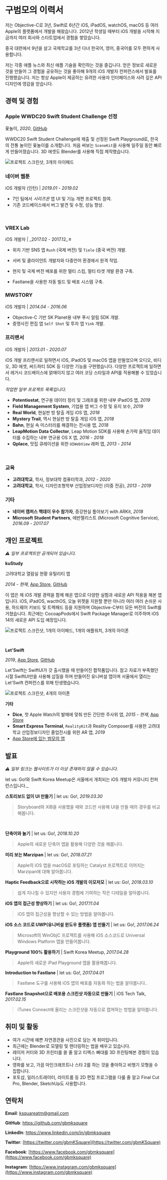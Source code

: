 # 구범모의 이력서



저는 Objective-C로 3년, Swift로 6년간 iOS, iPadOS, watchOS, macOS 등 여러 Apple의 플랫폼에서 개발을 해왔습니다. 2012년 학생일 때부터 iOS 개발을 시작해 지금까지 여러 회사와 스타트업에서 경험을 쌓았습니다.

중국 대련에서 9년을 살고 국제학교를 3년 다녀 한국어, 영어, 중국어를 모두 편하게 사용합니다.

저는 각종 애플 뉴스와 최신 애플 기술을 확인하는 것을 즐깁니다. 얻은 정보로 새로운 것을 만들어 그 경험을 공유하는 것을 좋아해 9개의 iOS 개발자 컨퍼런스에서 발표를 진행했습니다. 저는 항상 Apple이 제공하는 유려한 사용자 인터페이스와 사려 깊은 API 디자인에 영감을 얻습니다.



## 경력 및 경험
### Apple WWDC20 Swift Student Challenge 선정

윷놀이, _2020_, [GitHub](https://github.com/gbmksquare/WWDC-2020)

WWDC20 Swift Student Challenge에 제출 및 선정된 Swift Playground로, 한국의 전통 놀이인 윷놀이를 소개합니다. 처음 써보는 `SceneKit`을 사용해 일주일 동안 빠르게 만들어졌습니다. 3D 에셋도 Blender를 사용해 직접 제작했습니다.

![프로젝트 스크린샷, 3개의 아이패드](/Users/gbm/Developer/Projects/Personal/Resume/Images/Yut.png)

### 네이버 웹툰

iOS 개발자 (인턴) | _2019.01 - 2019.02_

* 7인 팀에서 _시리즈온_ 앱 UI 및 기능 개편 프로젝트 참여.
* 기존 코드베이스에서 버그 발견 및 수정, 성능 향상.

<div style="page-break-after: always; visibility: hidden"> 
\pagebreak 
</div>

### VREX Lab

iOS 개발자 | _2017.02 - 2017.12_ㅎ

* 위치 기반 SNS 앱 `Rush` (국제 버전) 및 `Tiele` (중국 버전) 개발.
* 서버 및 클라이언트 개발자와 다중언어 환경에서 원격 작업.

* 현지 및 국제 버전 배포를 위한 멀티 스킴, 멀티 타겟 개발 환경 구축.

* Fastlane을 사용한 자동 빌드 및 배포 시스템 구축.



### MWSTORY

iOS 개발자 | _2014.04 - 2016.06_

* Objective-C 기반 SK Planet용 내부 푸시 알림 SDK 개발.
* 증명사진 편집 앱 `Self Shot` 및 투자 앱  `Yink` 개발.



### 프리랜서

iOS 개발자 | _2013.01 - 2020.07_

iOS 개발 프리랜서로 일하면서 iOS, iPadOS 및 macOS 앱을 만들었으며 오디오, 비디오, 3D 에셋, 써드파티 SDK 등 다양한 기능을 구현했습니다. 다양한 프로젝트에 일하면서 레거시 코드베이스에 얽매이지 않고 여러 코딩 스타일과 API를 적용해볼 수 있었습니다.

_작업한 일부 프로젝트 목록입니다._

* __Potentiostat__, 연구용 데이터 정리 및 그래프를 위한 내부 iPadOS 앱, _2019_
* __Field Management System__, 기업용 앱 버그 수정 및 유지 보수, _2019_
* __Real World__, 현실판 방 탈출 게임 iOS 앱, _2018_
* __Mystery Trail__, 역시 현실판 방 탈출 게임 iOS 앱, _2018_
* __Bahn__, 현실 속 미스터리를 해결하는 전시용 앱, _2018_
* __LeapMotion Data Collector__, Leap Motion SDK를 사용해 손가락 움직임 데이터를 수집하는 내부 연규용 OS X 앱, _2016 - 2018_
* __Qplace__, 맛집 큐레이션을 위한 `UIWebView` 래퍼 앱, _2013 - 2014_

<div style="page-break-after: always; visibility: hidden"> 
\pagebreak 
</div>

### 교육

* __고려대학교__, 학사, 정보대학 컴퓨터학과, _2012 - 2020_
* __고려대학교__, 학사, 디자인조형학부 산업정보디자인 (이중 전공), _2013 - 2019_


### 기타

* __네이버 캠퍼스 핵데이 우수 참가자__, 증강현실 톺아보기 with ARKit, _2018_
* __Microsoft Student Partners__, 에반젤리스트 (Microsoft Cognitive Service), _2016.09 - 2017.07_



## 개인 프로젝트

_⚠️ 일부 프로젝트만 공개되어 있습니다._

__kuStudy__

고려대학교 열람실 현황 유틸리티 앱

_2014 - 현재_, [App Store](https://apps.apple.com/app/id925255895), [GitHub](https://github.com/gbmksquare/kuStudy)

이 앱은 제 iOS 개발 경력을 함께 해온 앱으로 다양한 실험과 새로운 API 적용을 해본 앱입니다. iOS, iPadOS, wacthOS, 오늘 위젯을 지원할 뿐만 아니라 여러  여러 손쉬운 사용, 하드웨어 키보드 및 트랙패드 등을 지원하며 Objective-C부터 모든 버전의 Swift를 거쳤습니다. 최근에는 CocoapPods에서 Swift Package Manager로 이주하며 iOS 14의 새로운 API 도입 예정입니다.

![프로젝트 스크린샷, 1개의 아이패드, 1개의 애플워치, 3개의 아이폰](./Images/kuStudy.png)

<div style="page-break-after: always; visibility: hidden"> 
\pagebreak 
</div>

__Let'Swift__

_2019_, [App Store](https://apps.apple.com/app/id1282995254), [GitHub](https://github.com/cleanios/LetSwift)

Let'Swift는 SwiftUI가 갓 출시했을 때 만들어진 합작품입니다. 참고 자료가 부족했던 시절 SwiftUI만을 사용해 삽질을 하며 만들어진 유니버설 앱이며 서울에서 열리는 Let'Swift 컨퍼런스를 위해 탄생했습니다.

![프로젝트 스크린샷, 4개의 아이폰](./Images/LetSwift.png)

__기타__

* __Dice__, 첫 Apple Watch의 발매에 맞춰 만든 간단한 주사위 앱, _2015 - 현재_, [App Store](https://apps.apple.com/app/id989101771)
* __Smart Express Terminal__,  `RealityKit`과 Reality Composer를 사용한 고려대학교 산업정보디자인 졸업전시를 위한 AR 앱, _2019_
* [App Store에 있는 범모의 앱](https://apps.apple.com/developer/bummo-koo/id918897632)



## 발표

_⚠️ 일부 링크는 웹사이트가 더 이상 존재하지 않을 수 있습니다._

let us: Go!와 Swift Korea Meetup은 서울에서 개최되는 iOS 개발자 커뮤니티 컨퍼런스입니다._

__스토리보드 없이 UI 만들기__ | let us: Go!, _2019.03.30_

> Storyboard와 XIB을 사용했을 때와 코드만 사용해 UI을 만들 때의 경우를 비교해봅니다.
>

<div style="page-break-after: always; visibility: hidden"> 
\pagebreak 
</div>

__단축어와 놀기__ | let us: Go!, _2018.10.20_

> Apple의 새로운 단축어 앱을 활용해 다양한 것을 해봅니다.
>



__미리 보는 Marzipan__ | let us: Go!, _2018.07.21_

> Apple의 iOS 앱을 macOS로 포팅하는 Catalyst 프로젝트로 이어지는 Marzipan에 대해 알아봅니다.
>



__Haptic Feedback으로 시작하는 iOS 개발의 이모저모__ | let us: Go!, _2018.03.10_

> 쉽게 지나칠 수 있지만 사용자 경험에 기여하는 작은 디테일을 알아봅니다.
>



__iOS 앱의 접근성 향상하기__ | let us: Go!, _2017.11.04_

>  iOS 앱의 접근성을 향상할 수 있는 방법을 알아봅니다.
>



__iOS 소스 코드로 UWP(유니버설 윈도우 플랫폼) 앱 만들기__ | let us: Go!, _2017.06.24_

> Microsoft의 WinObjC 프로젝트를 사용해 iOS 소스코드로 Universal Windows Platform 앱을 만들어봅니다.
>



__Playground 100% 활용하기__ | Swift Korea Meetup, _2017.04.28_

> Apple의 새로운 iPad Playground 앱을 활용해봅니다.
>



__Introduction to Fastlane__ | let us: Go!, _2017.04.01_

> Fastlane 도구를 사용해 iOS 앱의 배포를 자동화 하는 법을 알아봅니다..
>




__Fastlane Snapshot으로 배포용 스크린샷 자동으로 만들기__ | iOS Tech Talk, _2017.02.15_

> iTunes Connect에 올리는 스크린샷을 자동으로 캡쳐하는 방법을 알아봅니다.
>



## 취미 및 활동

* 여가 시간에 예쁜 자연경관을 사진으로 담는 게 취미입니다.
* 최근에는 Blender로 모델링 및 렌더링하는 법을 배우고 있습니다.
* 레이저 커터와 3D 프린터를 쓸 줄 알고 티렉스 뼈대를 3D 프린팅해본 경험이 있습니다.
* 영화를 보고, 가끔 마인크래프트나 스타 2를 하는 것을 좋아하고 비행기 모형을 수집합니다.
* 포토샵, 일러스트레이터, 라이트룸 등 2D 편집 프로그램을 다룰 줄 알고 Final Cut Pro, Blender, SketchUp도 사용합니다.



## 연락처

__Email__: ksquareatm@gmail.com



__GitHub__: https://github.com/gbmksquare

__LinkedIn__: https://www.linkedin.com/in/gbmksquare



__Twitter__: [https://twitter.com/gbmKSquare](https://twitter.com/gbmKSquare)

__Facebook__: [https://www.facebook.com/gbmksquare](https://www.facebook.com/gbmksquare)

__Instagram__: [https://www.instagram.com/gbmksquare](https://www.instagram.com/gbmksquare)



<!-- 비밀 메시지를 찾으셨네요! 관심과 정성에 박수를 드립니다. 👻-->